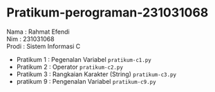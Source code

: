 # Pratikum-perograman-231031068
<div> Nama : Rahmat Efendi </div>
<div> Nim : 231031068 </div>
<div> Prodi : Sistem Informasi C </div>

* Pratikum 1 : Pegenalan Variabel `pratikum-c1.py`
* Pratikum 2 : Operator `pratikum-c2.py`
* Pratikum 3 : Rangkaian Karakter (String) `pratikum-c3.py`
* pratikum 9 : Pengenalan Variabel `pratikum-c9.py`
  
